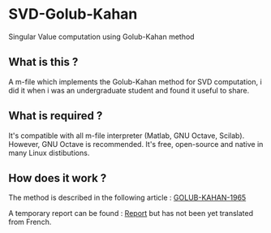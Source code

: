 # SVD-Golub-Kahan
Singular Value computation using Golub-Kahan method

## What is this ?

A m-file which implements the Golub-Kahan method for SVD computation, i did it when i was an undergraduate student and found it useful to share.

## What is required ?

It's compatible with all m-file interpreter (Matlab, GNU Octave, Scilab).
However, GNU Octave is recommended. It's free, open-source and native in many Linux distibutions.

## How does it work ?

The method is described in the following article : [GOLUB-KAHAN-1965](./GOLUB-KAHAN-1965.pdf)

A temporary report can be found : [Report](./report.odt) but has not been yet translated from French.
